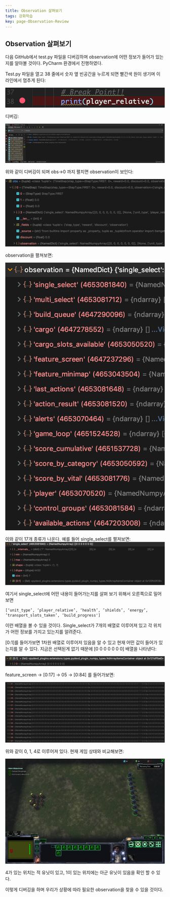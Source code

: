 ```yaml
---
title: Observation 살펴보기
tags: 강화학습
key: page-Observation-Review
---
```



## Observation 살펴보기
다음 GitHub에서 test.py 파일을 디버깅하며 observation에 어떤 정보가 들어가 있는지를 알아볼 것이다. PyCharm 환경에서 진행하였다.

Test.py 파일을 열고 38 줄에서 숫자 옆 빈공간을 누르게 되면 빨간색 원이 생기며 이 라인에서 멈추게 된다:

![](https://raw.githubusercontent.com/Yudonggeun/yudonggeun.github.io/master/images/2018/18/a.png)

디버깅:

![](https://raw.githubusercontent.com/Yudonggeun/yudonggeun.github.io/master/images/2018/18/b.png)

위와 같이 디버깅이 되며 obs->0 까지 펼치면 observation이 보인다:

![](https://raw.githubusercontent.com/Yudonggeun/yudonggeun.github.io/master/images/2018/18/c.png)

observation을 펼쳐보면:

![](https://raw.githubusercontent.com/Yudonggeun/yudonggeun.github.io/master/images/2018/18/d.png)

이와 같이 17개 종류가 나온다. 예를 들어 single_select를 펼져보면:
![](https://raw.githubusercontent.com/Yudonggeun/yudonggeun.github.io/master/images/2018/18/e.png)

여기서 single_select에 어떤 내용이 들어가는지를 살펴 보기 위해서 오른쪽으로 밀어 보면 
~~~
[‘unit_type’, ‘player_relative’, ‘health’, ’shields’, ‘energy’, ’transport_slots_taken’, ‘build_progress']
~~~

이런 배열을 볼 수 있을 것이다. Single_select가 7개의 배열로 이루어져 있고 각 위치가 어떤 정보를 가지고 있는지를 알려준다.

[0:1]를 들어가보면 1차원 배열로 이루어저 있음을 알 수 있고 현재 어떤 값이 들어가 있는지를 알 수 있다. 지금은 선택된게 없기 때문에 [0 0 0 0 0 0 0] 배열을 나타낸다:

![](https://raw.githubusercontent.com/Yudonggeun/yudonggeun.github.io/master/images/2018/18/f.png)

feature_screen -> [0:17] -> 05 -> [0:84] 를 들어가보면:

![](https://raw.githubusercontent.com/Yudonggeun/yudonggeun.github.io/master/images/2018/18/g.png)

위와 같이 0, 1, 4로 이루어져 있다. 현재 게임 상태와 비교해보면:

![](https://raw.githubusercontent.com/Yudonggeun/yudonggeun.github.io/master/images/2018/18/h.png)

4가 있는 위치는 적 유닛이 있고, 1이 있는 위치에는 아군 유닛이 있음을 확인 할 수 있다.

이렇게 디버깅을 하며 우리가 상황에 따라 필요한 observation을 찾을 수 있을 것이다.